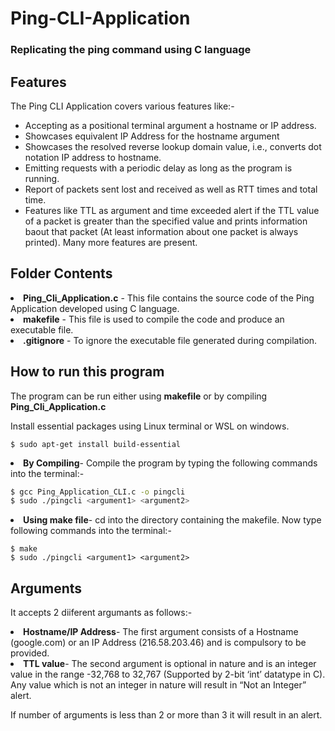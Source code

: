 # Ping-CLI-Application
### Replicating the ping command using C language

## Features

The Ping CLI Application covers various features like:- 
<ul>
<li> Accepting as a positional terminal argument a hostname or IP address. </li>
<li> Showcases equivalent IP Address for the hostname argument
<li> Showcases the resolved reverse lookup domain value, i.e., converts dot notation IP address to hostname.
<li> Emitting requests with a periodic delay as long as the program is running.
<li> Report of packets sent lost and received as well as RTT times and total time.
<li> Features like TTL as argument and time exceeded alert if the TTL value of a packet is greater than the specified value and prints information baout that packet (At least information about one packet is always printed). Many more features are present.
</ul>

## Folder Contents

<li><b>Ping_Cli_Application.c</b> - This file contains the source code of the Ping Application developed using C language.
<li><b>makefile</b> - This file is used to compile the code and produce an executable file.
<li><b>.gitignore</b> - To ignore the executable file generated during compilation.

## How to run this program
The program can be run either using <b>makefile</b> or by compiling <b>Ping_Cli_Application.c</b> 

Install essential packages using Linux terminal or WSL on windows.

```
$ sudo apt-get install build-essential
```

<li><b>By Compiling</b>- Compile the program by typing the following commands into the terminal:-

``` Bash
$ gcc Ping_Application_CLI.c -o pingcli 
$ sudo ./pingcli <argument1> <argument2> 
```

<li><b>Using make file</b>- cd into the directory containing the makefile. Now type following commands into the terminal:-

```
$ make
$ sudo ./pingcli <argument1> <argument2>
```

## Arguments 
It accepts 2 diiferent argumants as follows:-

<li><b> Hostname/IP Address</b>- The first argument consists of a Hostname (google.com) or an IP Address (216.58.203.46) and is compulsory to be provided.
<li><b> TTL value</b>- The second argument is optional in nature and is an integer value in the range -32,768 to 32,767 (Supported by 2-bit ‘int’ datatype in C). Any value which is not an integer in nature will result in “Not an Integer” alert.

If number of arguments is less than 2 or more than 3 it will result in an alert.

